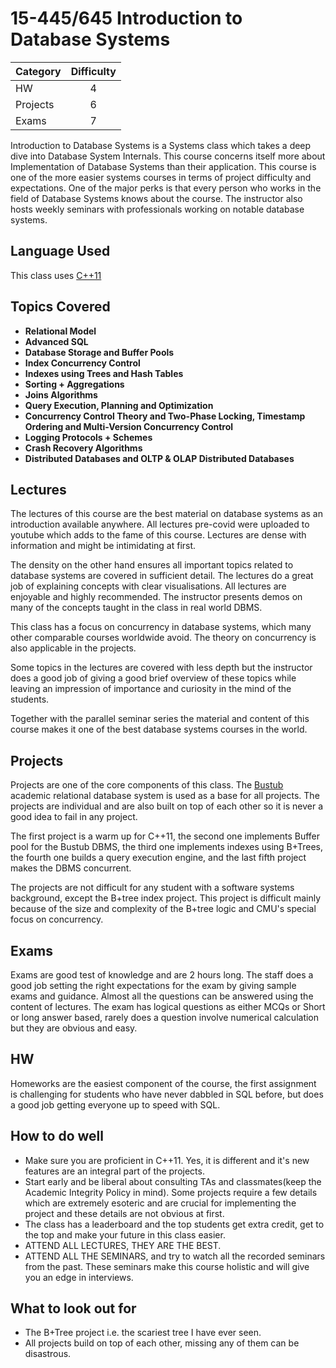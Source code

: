 # 15-445/645 Introduction to Database Systems

| Category | Difficulty |
|:--       | :-:        |
| HW       | 4          |
| Projects | 6          |
| Exams    | 7          |

Introduction to Database Systems is a Systems class which takes a deep dive into Database System Internals. 
This course concerns itself more about Implementation of Database Systems than their application.
This course is one of the more easier systems courses in terms of project difficulty and expectations.
One of the major perks is that every person who works in the field of Database Systems knows about the course. 
The instructor also hosts weekly seminars with professionals working on notable database systems.

## Language Used

This class uses [C++11](https://en.wikipedia.org/wiki/C%2B%2B11)

## Topics Covered

- **Relational Model**
- **Advanced SQL**
- **Database Storage and Buffer Pools**
- **Index Concurrency Control**
- **Indexes using Trees and Hash Tables**
- **Sorting + Aggregations**
- **Joins Algorithms**
- **Query Execution, Planning and Optimization**
- **Concurrency Control Theory and Two-Phase Locking, Timestamp Ordering and Multi-Version Concurrency Control**
- **Logging Protocols + Schemes**
- **Crash Recovery Algorithms**
- **Distributed Databases and OLTP & OLAP Distributed Databases**

## Lectures

The lectures of this course are the best material on database systems as
an introduction available anywhere. All lectures pre-covid were uploaded
to youtube which adds to the fame of this course. Lectures are dense with 
information and might be intimidating at first.

The density on the other hand ensures all important topics related to database
systems are covered in sufficient detail. The lectures do a great job of 
explaining concepts with clear visualisations. All lectures are enjoyable and 
highly recommended. The instructor presents demos on many of the concepts
taught in the class in real world DBMS.

This class has a focus on concurrency in database systems, which many other
comparable courses worldwide avoid. The theory on concurrency is also 
applicable in the projects.

Some topics in the lectures are covered with less depth but the instructor
does a good job of giving a good brief overview of these topics while leaving 
an impression of importance and curiosity in the mind of the students.

Together with the parallel seminar series the material and content of this 
course makes it one of the best database systems courses in the world.

## Projects

Projects are one of the core components of this class. The [Bustub](https://github.com/cmu-db/bustub) 
academic relational database system is used as a base for all projects.
The projects are individual and are also built on top of each other so
it is never a good idea to fail in any project.

The first project is a warm up for C++11, the second one implements
Buffer pool for the Bustub DBMS, the third one implements indexes using 
B+Trees, the fourth one builds a query execution engine, and the last fifth
project makes the DBMS concurrent.

The projects are not difficult for any student with a software
systems background, except the B+tree index project. This project 
is difficult mainly because of the size and complexity of the B+tree
logic and CMU's special focus on concurrency. 

## Exams

Exams are good test of knowledge and are 2 hours long. The staff does a good job 
setting the right expectations for the exam by giving sample exams and guidance. 
Almost all the questions can be answered using the content of lectures. The exam 
has logical questions as either MCQs or Short or long answer based, rarely does
a question involve numerical calculation but they are obvious and easy.

## HW

Homeworks are the easiest component of the course, the first assignment is challenging
for students who have never dabbled in SQL before, but does a good job getting everyone
up to speed with SQL.

## How to do well

- Make sure you are proficient in C++11. Yes, it is different and it's new features are an integral part of the projects.
- Start early and be liberal about consulting TAs and classmates(keep the Academic Integrity Policy in mind). Some projects require a few details which are extremely esoteric and are crucial for implementing the project and these details are not obvious at first.
- The class has a leaderboard and the top students get extra credit, get to the top and make your future in this class easier.
- ATTEND ALL LECTURES, THEY ARE THE BEST.
- ATTEND ALL THE SEMINARS, and try to watch all the recorded seminars from the past. These seminars make this course holistic and will give you an edge in interviews.

## What to look out for

- The B+Tree project i.e. the scariest tree I have ever seen.
- All projects build on top of each other, missing any of them can be disastrous.
